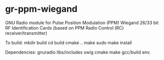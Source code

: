 # gr-ppm-wiegand
GNU Radio module for Pulse Position Modulation (PPM) Wiegand 26/33 bit RF Identification Cards (based on PPM Radio Control (RC) receiver/transmitter)

To build:
 mkdir build
 cd build
 cmake ..
 make
 sudo make install

Dependencies:
 gnuradio libs/includes
 swig
 cmake
 make
 gcc/build env.
